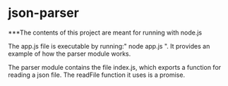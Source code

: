 json-parser
===========
***The contents of this project are meant for running with node.js

The app.js file is executable by running:" node app.js ".
It provides an example of how the parser module works.

The parser module contains the file index.js, which exports a function for reading a json file.
The readFile function it uses is a promise.
